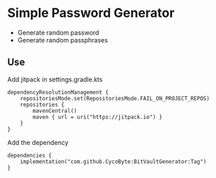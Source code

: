 # Simple Password Generator
 
- Generate random password
- Generate random passphrases

## Use
Add jitpack in settings.gradle.kts
```
dependencyResolutionManagement {
    repositoriesMode.set(RepositoriesMode.FAIL_ON_PROJECT_REPOS)
    repositories {
        mavenCentral()
        maven { url = uri("https://jitpack.io") }
    }
}
```
Add the dependency
```
dependencies {
    implementation("com.github.CycoByte:BitVaultGenerator:Tag")
}
```
